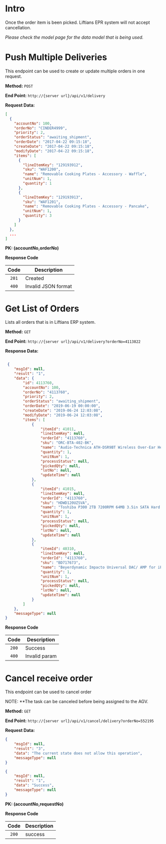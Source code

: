 # Intro

Once the order item is been picked. Liftians EPR system will not accept cancellation.

*Please check the model page for the data model that is being used.*

# Push Multiple Deliveries

This endpoint can be used to create or update multiple orders in one request.

**Method:** `POST`

**End Point:** `http://{server url}/api/v1/delivery`

**Request Data:**
```json
[
  {
    "accountNo": 100,
    "orderNo": "CINDER4999",
    "priority": 2,
    "orderStatus": "awaiting_shipment",
    "orderDate": "2017-04-22 09:15:18",
    "createDate": "2017-04-22 09:15:18",
    "modifyDate": "2017-04-22 09:15:18",
    "items": [
      {
        "lineItemKey": "129193912",
        "sku": "WAF1200",
        "name": "Removable Cooking Plates - Accessory - Waffle",
        "unitNum": 1,
        "quantity": 1
      },
      {
        "lineItemKey": "129193913",
        "sku": "WAF1201",
        "name": "Removable Cooking Plates - Accessory - Pancake",
        "unitNum": 1,
        "quantity": 3
      }
    ]
  },
  ...
]

```

**PK: (accountNo,orderNo)**

**Response Code**

|   Code  | Description   |
| :-----: | ------------- |
| `201`   | Created       |
| `400`   | Invalid JSON format |

# Get List of Orders

Lists all orders that is in Liftians ERP system.


**Method:** `GET`

**End Point:** `http://{server url}/api/v1/delivery?orderNo=4113822`

**Response Data:**
```json

 {
    "msgId": null,
    "result": "1",
    "data": {
        "id": 4113760,
        "accountNo": 100,
        "orderNo": "4113760",
        "priority": 2,
        "orderStatus": "awaiting_shipment",
        "orderDate": "2019-06-19 00:00:00",
        "createDate": "2019-06-24 12:03:08",
        "modifyDate": "2019-06-24 12:03:08",
        "items": [
            {
                "itemId": 41011,
                "lineItemKey": null,
                "orderId": "4113760",
                "sku": "ORC-BTA-402-BK",
                "name": "Audio-Technica ATH-DSR9BT Wireless Over-Ear Headphones",
                "quantity": 1,
                "unitNum": 1,
                "processStatus": null,
                "pickedQty": null,
                "lotNo": null,
                "updateTime": null
            },
            {
                "itemId": 41015,
                "lineItemKey": null,
                "orderId": "4113760",
                "sku": "HDWD120UZSVA",
                "name": "Toshiba P300 2TB 7200RPM 64MB 3.5in SATA Hard Drive",
                "quantity": 1,
                "unitNum": 1,
                "processStatus": null,
                "pickedQty": null,
                "lotNo": null,
                "updateTime": null
            },
            {
                "itemId": 40310,
                "lineItemKey": null,
                "orderId": "4113760",
                "sku": "BD717673",
                "name": "Beyerdynamic Impacto Universal DAC/ AMP for iPhone/ Android",
                "quantity": 1,
                "unitNum": 1,
                "processStatus": null,
                "pickedQty": null,
                "lotNo": null,
                "updateTime": null
            }
        ]
    },
    "messageType": null
}

```
**Response Code**

|   Code  | Description   |
| :-----: | ------------- |
| `200`   | Success       |
| `400`   | Invalid param |

# Cancel receive order

This endpoint can be used to cancel order

NOTE: **The task can be canceled before being assigned to the AGV.

**Method:** `GET`

**End Point:** `http://{server url}/api/v1/cancel/delivery?orderNo=552195`

**Request Data:**
```json
{
    "msgId": null,
    "result": "3",
    "data": "The current state does not allow this operation",
    "messageType": null
}
```
```json
{
    "msgId": null,
    "result": "1",
    "data": "Success",
    "messageType": null
}
```

**PK: (accountNo,requestNo)**

**Response Code**

|   Code  | Description   |
| :-----: | ------------- |
| `200`   | success       |
